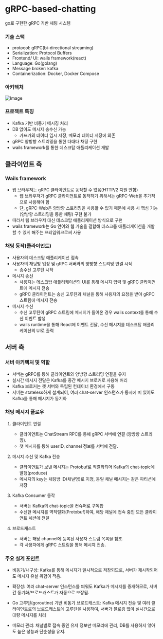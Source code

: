 # gRPC-based-chatting
go로 구현한 gRPC 기반 채팅 시스템 

### 기술 스택 
- protocol: gRPC(bi-directional streaming)
- Serialization: Protocol Buffers 
- Frontend/ UI: wails framework(react)
- Language: Go(golang)
- Message broker: kafka
- Containerization: Docker, Docker Compose 

### 아키텍처 
![Image](https://github.com/user-attachments/assets/fc905055-7846-4e40-a954-f497d423d29b)

### 프로젝트 특징

- Kafka 기반 비동기 메시징 처리 
- DB 없이도 메시지 송수신 가능
    - 카프카의 데이터 임시 저장, 메모리 데이터 저장에 의존
- gRPC 양방향 스트리밍을 통한 다대다 채팅 구현
- wails framework를 통한 데스크탑 애플리케이션 개발

## 클라이언트 측 
### Wails framework

- 웹 브라우저는 gRPC 클라이언트로 동작할 수 없음(HTTP/2 지원 안함)
    - 웹 브라우저가 gRPC 클라이언트로 동작하기 위해서는 gRPC-Web을 추가적으로 사용해야 함
    - 단, gRPC-Web은 양방향 스트리밍을 사용할 수 없기 때문에 사용 시 핵심 기능(양방향 스트리밍을 통한 채팅) 구현 불가
- 따라서 웹 브라우저 대신 데스크탑 애플리케이션 방식으로 구현
- wails framework는 Go 언어와 웹 기술을 결합해 데스크톱 애플리케이션을 개발할 수 있게 해주는 프레임워크로써 사용

### 채팅 동작(클라이언트)

- 사용자의 데스크탑 애플리케이션 접속
- 사용자의 채팅방 입장 및 gRPC 서버와의 양방향 스트리밍 연결 시작
    - 송수신 고루틴 시작
- 메시지 송신
    - 사용자는 데스크탑 애플리케이션의 UI를 통해 메시지 입력 및 gRPC 클라이언트에 메시지 전송
    - gRPC 클라이언트는 송신 고루틴과 채널을 통해 사용자의 요청을 받아 gRPC 스트림에 메시지 전송
- 메시지 수신
    - 수신 고루틴이 gRPC 스트림에 메시지가 들어온 경우 wails context를 통해 수신 이벤트 발생
    - wails runtime을 통해 React에 이벤트 전달, 수신 메시지를 데스크탑 애플리케이션의 UI로 출력

## 서버 측 

### 서버 아키텍처 및 역할 
- 서버는 gRPC를 통해 클라이언트와 양방향 스트리밍 연결을 유지
- 실시간 메시지 전달은 Kafka를 중간 메시지 브로커로 사용해 처리
- Kafka 브로커는 챗 서버와 독립된 컨테이너 환경에서 구동
- 서버는 stateless하게 설계되어, 여러 chat-server 인스턴스가 동시에 떠 있어도 Kafka를 통해 메시지가 동기화

### 채팅 메시지 플로우 

1. 클라이언트 연결

    - 클라이언트는 ChatStream RPC를 통해 gRPC 서버에 연결 (양방향 스트리밍).
    - 첫 메시지를 통해 userID, channel 정보를 서버에 전달.

2. 메시지 수신 및 Kafka 전송

    - 클라이언트가 보낸 메시지는 Protobuf로 직렬화되어 Kafka의 chat-topic에 발행(produce)
    - 메시지의 key는 채팅방 ID(채널명)로 지정, 동일 채널 메시지는 같은 파티션에 저장

3. Kafka Consumer 동작

    - 서버는 Kafka의 chat-topic을 컨슈머로 구독합
    - 수신한 메시지를 역직렬화(Protobuf)하여, 해당 채널에 접속 중인 모든 클라이언트 세션에 전달

4. 브로드캐스트

    - 서버는 해당 channel에 등록된 사용자 스트림 목록을 참조.
    - 각 사용자에게 gRPC 스트림을 통해 메시지 전송.

### 주요 설계 포인트 
- 비동기/내구성: Kafka를 통해 메시지가 일시적으로 저장되므로, 서버가 재시작되어도 메시지 유실 위험이 적음.

- 확장성: 여러 chat-server 인스턴스를 띄워도 Kafka가 메시지를 중개하므로, 서버 간 동기화/브로드캐스트가 자동으로 보장됨.

- Go 고루틴(goroutine) 기반 비동기 브로드캐스트: Kafka 메시지 전송 및 여러 클라이언트로의 브로드캐스트에 고루틴을 사용하여,
서버가 블로킹 없이 실시간으로 대량 메시지를 처리

- 메모리 관리: 채널별로 접속 중인 유저 정보만 메모리에 관리, DB를 사용하지 않아도 높은 성능과 단순성을 유지.
